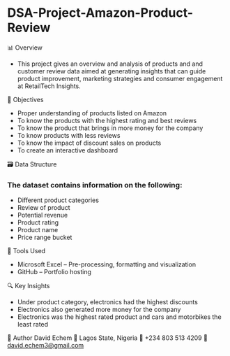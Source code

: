 # DSA-Project-Amazon-Product-Review
📊 Overview
+ This project gives an overview and analysis of products and and customer review data aimed at generating insights that can guide product improvement, marketing strategies and consumer engagement at RetailTech Insights.

🎯 Objectives
+ Proper understanding of products listed on Amazon
+ To know the products with the highest rating and best reviews
+ To know the product that brings in more money for the company
+ To know products with less reviews
+ To know the impact of discount sales on products
+ To create an interactive dashboard

🗃 Data Structure
### The dataset contains information on the following:
+ Different product categories
+ Review of product
+ Potential revenue
+ Product rating
+ Product name
+ Price range bucket

🧰 Tools Used
+ Microsoft Excel – Pre-processing, formatting and visualization
+ GitHub – Portfolio hosting

🔍 Key Insights
+ Under product category, electronics had the highest discounts
+ Electronics also generated more money for the company
+ Electronics was the highest rated product and cars and motorbikes the least rated
  
🙌 Author David Echem 📍 Lagos State, Nigeria 📱 ‪+234 803 513 4209‬ 📧 david.echem3@gmail.com 
